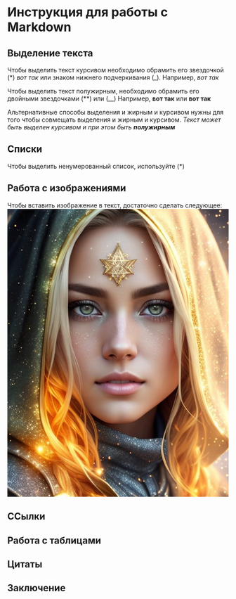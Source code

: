 # Инструкция для работы с Markdown

## Выделение текста

Чтобы выделить текст курсивом необходимо обрамить его звездочкой (*) *вот так* или знаком нижнего подчеркивания (_). Например, _вот так_ 

Чтобы выделить текст полужирным, необходимо обрамить его двойными звездочками (**) или (__) Например, **вот так** или __вот так__

Альтернативные способы выделения и жирным и курсивом нужны для того чтобы совмещать выделения и жирным и курсивом. _Текст может быть выделен курсивом и при этом быть **полужирным**_

## Списки

Чтобы выделить ненумерованный список, используйте (*)

## Работа с изображениями

Чтобы вставить изображение в текст, достаточно сделать следующее:
![Привет, это Leonardo!](Leonardo.jpg)

## ССылки 

## Работа с таблицами

## Цитаты

## Заключение